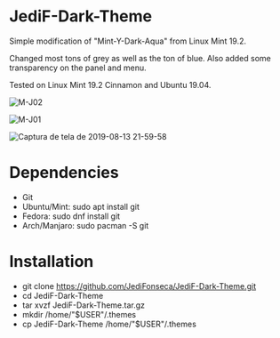 # JediF-Dark-Theme

Simple modification of "Mint-Y-Dark-Aqua" from Linux Mint 19.2.

Changed most tons of grey as well as the ton of blue. Also added some transparency on the panel and menu.

Tested on Linux Mint 19.2 Cinnamon and Ubuntu 19.04.

![M-J02](https://user-images.githubusercontent.com/47907146/62982527-c96bad80-be02-11e9-8b83-b2ff44a73bc9.png)

![M-J01](https://user-images.githubusercontent.com/47907146/62982538-cec8f800-be02-11e9-9fe5-fd4b6541b2a9.png)

![Captura de tela de 2019-08-13 21-59-58](https://user-images.githubusercontent.com/47907146/62987702-7cde9d00-be17-11e9-87b1-7d33a0fd982b.png)

# Dependencies

- Git
- Ubuntu/Mint: sudo apt install git
- Fedora: sudo dnf install git
- Arch/Manjaro: sudo pacman -S git


# Installation

- git clone https://github.com/JediFonseca/JediF-Dark-Theme.git
- cd JediF-Dark-Theme
- tar xvzf JediF-Dark-Theme.tar.gz
- mkdir /home/"$USER"/.themes
- cp JediF-Dark-Theme /home/"$USER"/.themes
